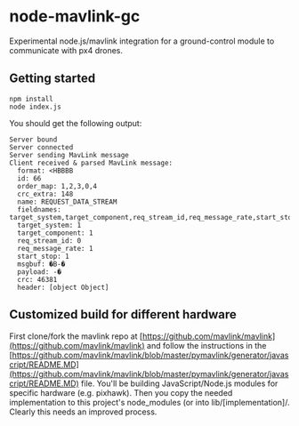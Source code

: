 # node-mavlink-gc

Experimental node.js/mavlink integration for a ground-control module to communicate with px4 drones.

## Getting started

    npm install
    node index.js

You should get the following output:

    Server bound
    Server connected
    Server sending MavLink message
    Client received & parsed MavLink message:
      format: <HBBBB
      id: 66
      order_map: 1,2,3,0,4
      crc_extra: 148
      name: REQUEST_DATA_STREAM
      fieldnames: target_system,target_component,req_stream_id,req_message_rate,start_stop
      target_system: 1
      target_component: 1
      req_stream_id: 0
      req_message_rate: 1
      start_stop: 1
      msgbuf: �B-�
      payload: -�
      crc: 46381
      header: [object Object]

## Customized build for different hardware

First clone/fork the mavlink repo at [https://github.com/mavlink/mavlink](https://github.com/mavlink/mavlink) and follow the instructions in the [https://github.com/mavlink/mavlink/blob/master/pymavlink/generator/javascript/README.MD](https://github.com/mavlink/mavlink/blob/master/pymavlink/generator/javascript/README.MD) file. You'll be building JavaScript/Node.js modules for specific hardware (e.g. pixhawk). Then you copy the needed implementation to this project's node_modules (or into lib/[implementation]/. Clearly this needs an improved process.